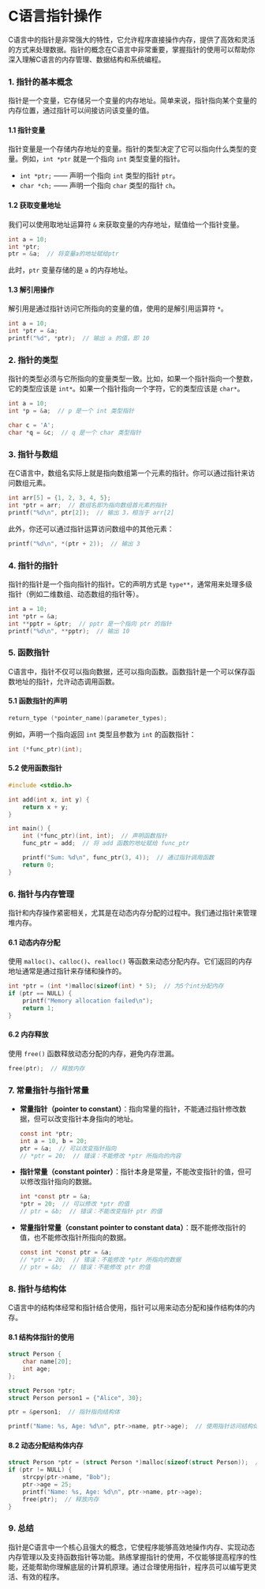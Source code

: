 # C语言指针操作

C语言中的指针是非常强大的特性，它允许程序直接操作内存，提供了高效和灵活的方式来处理数据。指针的概念在C语言中非常重要，掌握指针的使用可以帮助你深入理解C语言的内存管理、数据结构和系统编程。

### 1. 指针的基本概念

指针是一个变量，它存储另一个变量的内存地址。简单来说，指针指向某个变量的内存位置，通过指针可以间接访问该变量的值。

#### 1.1 指针变量

指针变量是一个存储内存地址的变量。指针的类型决定了它可以指向什么类型的变量。例如，`int *ptr` 就是一个指向 `int` 类型变量的指针。

- `int *ptr;` —— 声明一个指向 `int` 类型的指针 `ptr`。
- `char *ch;` —— 声明一个指向 `char` 类型的指针 `ch`。

#### 1.2 获取变量地址

我们可以使用取地址运算符 `&` 来获取变量的内存地址，赋值给一个指针变量。

```c
int a = 10;
int *ptr;
ptr = &a;  // 将变量a的地址赋给ptr
```

此时，`ptr` 变量存储的是 `a` 的内存地址。

#### 1.3 解引用操作

解引用是通过指针访问它所指向的变量的值，使用的是解引用运算符 `*`。

```c
int a = 10;
int *ptr = &a;
printf("%d", *ptr);  // 输出 a 的值，即 10
```

### 2. 指针的类型

指针的类型必须与它所指向的变量类型一致。比如，如果一个指针指向一个整数，它的类型应该是 `int*`。如果一个指针指向一个字符，它的类型应该是 `char*`。

```c
int a = 10;
int *p = &a;  // p 是一个 int 类型指针

char c = 'A';
char *q = &c;  // q 是一个 char 类型指针
```

### 3. 指针与数组

在C语言中，数组名实际上就是指向数组第一个元素的指针。你可以通过指针来访问数组元素。

```c
int arr[5] = {1, 2, 3, 4, 5};
int *ptr = arr;  // 数组名即为指向数组首元素的指针
printf("%d\n", ptr[2]);  // 输出 3，相当于 arr[2]
```

此外，你还可以通过指针运算访问数组中的其他元素：

```c
printf("%d\n", *(ptr + 2));  // 输出 3
```

### 4. 指针的指针

指针的指针是一个指向指针的指针。它的声明方式是 `type**`，通常用来处理多级指针（例如二维数组、动态数组的指针等）。

```c
int a = 10;
int *ptr = &a;
int **pptr = &ptr;  // pptr 是一个指向 ptr 的指针
printf("%d\n", **pptr);  // 输出 10
```

### 5. 函数指针

C语言中，指针不仅可以指向数据，还可以指向函数。函数指针是一个可以保存函数地址的指针，允许动态调用函数。

#### 5.1 函数指针的声明

```c
return_type (*pointer_name)(parameter_types);
```

例如，声明一个指向返回 `int` 类型且参数为 `int` 的函数指针：

```c
int (*func_ptr)(int);
```

#### 5.2 使用函数指针

```c
#include <stdio.h>

int add(int x, int y) {
    return x + y;
}

int main() {
    int (*func_ptr)(int, int);  // 声明函数指针
    func_ptr = add;  // 将 add 函数的地址赋给 func_ptr

    printf("Sum: %d\n", func_ptr(3, 4));  // 通过指针调用函数
    return 0;
}
```

### 6. 指针与内存管理

指针和内存操作紧密相关，尤其是在动态内存分配的过程中。我们通过指针来管理堆内存。

#### 6.1 动态内存分配

使用 `malloc()`、`calloc()`、`realloc()` 等函数来动态分配内存。它们返回的内存地址通常是通过指针来存储和操作的。

```c
int *ptr = (int *)malloc(sizeof(int) * 5);  // 为5个int分配内存
if (ptr == NULL) {
    printf("Memory allocation failed\n");
    return 1;
}
```

#### 6.2 内存释放

使用 `free()` 函数释放动态分配的内存，避免内存泄漏。

```c
free(ptr);  // 释放内存
```

### 7. 常量指针与指针常量

- **常量指针（pointer to constant）**：指向常量的指针，不能通过指针修改数据，但可以改变指针本身指向的地址。

  ```c
  const int *ptr;
  int a = 10, b = 20;
  ptr = &a;  // 可以改变指针指向
  // *ptr = 20;  // 错误：不能修改 *ptr 所指向的内容
  ```

- **指针常量（constant pointer）**：指针本身是常量，不能改变指针的值，但可以修改指针指向的数据。

  ```c
  int *const ptr = &a;
  *ptr = 20;  // 可以修改 *ptr 的值
  // ptr = &b;  // 错误：不能改变指针 ptr 的值
  ```

- **常量指针常量（constant pointer to constant data）**：既不能修改指针的值，也不能修改指针所指向的数据。

  ```c
  const int *const ptr = &a;
  // *ptr = 20;  // 错误：不能修改 *ptr 所指向的数据
  // ptr = &b;  // 错误：不能修改 ptr 的值
  ```

### 8. 指针与结构体

C语言中的结构体经常和指针结合使用，指针可以用来动态分配和操作结构体的内存。

#### 8.1 结构体指针的使用

```c
struct Person {
    char name[20];
    int age;
};

struct Person *ptr;
struct Person person1 = {"Alice", 30};

ptr = &person1;  // 指针指向结构体

printf("Name: %s, Age: %d\n", ptr->name, ptr->age);  // 使用指针访问结构体成员
```

#### 8.2 动态分配结构体内存

```c
struct Person *ptr = (struct Person *)malloc(sizeof(struct Person));  // 为结构体动态分配内存
if (ptr != NULL) {
    strcpy(ptr->name, "Bob");
    ptr->age = 25;
    printf("Name: %s, Age: %d\n", ptr->name, ptr->age);
    free(ptr);  // 释放内存
}
```

### 9. 总结

指针是C语言中一个核心且强大的概念，它使程序能够高效地操作内存、实现动态内存管理以及支持函数指针等功能。熟练掌握指针的使用，不仅能够提高程序的性能，还能帮助你理解底层的计算机原理。通过合理使用指针，程序员可以编写更灵活、有效的程序。

